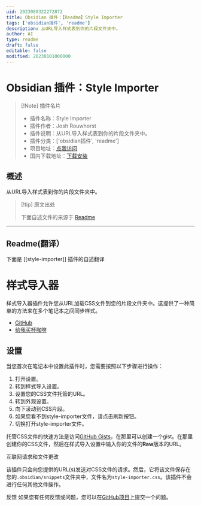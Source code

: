 ```yaml
---
uid: 2023080322272872
title: Obsidian 插件：【Readme】Style Importer
tags: ['obsidian插件', 'readme']
description: 从URL导入样式表到你的片段文件夹中。
author: AI
type: readme
draft: false
editable: false
modified: 20230101000000
---
```


# Obsidian 插件：Style Importer

> [!Note] 插件名片
> - 插件名称：Style Importer
> - 插件作者：Josh Rouwhorst
> - 插件说明：从URL导入样式表到你的片段文件夹中。
> - 插件分类：['obsidian插件', 'readme']
> - 项目地址：[点我访问](https://github.com/joshrouwhorst/style-importer)
> - 国内下载地址：[下载安装](https://pkmer.cn/products/plugin/pluginMarket/?style-importer)

## 概述

从URL导入样式表到你的片段文件夹中。



> [!tip] 原文出处
> 
>下面自述文件的来源于 [Readme](https://ghproxy.net/https://raw.githubusercontent.com/joshrouwhorst/style-importer/main/README.md)
> 

---

## Readme(翻译）

下面是 [[style-importer]] 插件的自述翻译


# 样式导入器

样式导入器插件允许您从URL加载CSS文件到您的片段文件夹中。这提供了一种简单的方法来在多个笔记本之间同步样式。

- [GitHub](https://github.com/joshrouwhorst/style-importer)
- [给我买杯咖啡](https://buymeacoffee.com/joshrouwhorst)

## 设置

当您首次在笔记本中设置此插件时，您需要按照以下步骤进行操作：

1. 打开设置。
2. 转到样式导入设置。
3. 设置您的CSS文件托管的URL。
4. 转到外观设置。
5. 向下滚动到CSS片段。
6. 如果您看不到style-importer文件，请点击刷新按钮。
7. 切换打开style-importer文件。

托管CSS文件的快速方法是访问[GitHub Gists](https://gist.github.com)，在那里可以创建一个gist。在那里创建你的CSS文件，然后在样式导入设置中输入你的文件的**Raw**版本的URL。

互联网请求和文件更改

该插件只会向您提供的URL(s)发送对CSS文件的请求。然后，它将该文件保存在您的`.obsidian/snippets`文件夹中，文件名为`style-importer.css`。该插件不会进行任何其他文件操作。

反馈
如果您有任何反馈或问题，您可以在[GitHub项目](https://github.com/joshrouwhorst/style-importer/issues)上提交一个问题。



